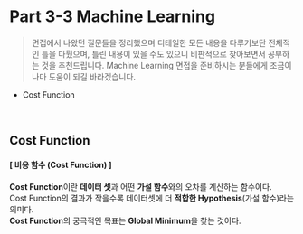 # Part 3-3 Machine Learning

> 면접에서 나왔던 질문들을 정리했으며 디테일한 모든 내용을 다루기보단 전체적인 틀을 다뤘으며, 틀린 내용이 있을 수도 있으니 비판적으로 찾아보면서 공부하는 것을 추천드립니다. Machine Learning 면접을 준비하시는 분들에게 조금이나마 도움이 되길 바라겠습니다.

+ Cost Function

</br>

## Cost Function
#### [ 비용 함수 (Cost Function) ]
**Cost Function**이란 **데이터 셋**과 어떤 **가설 함수**와의 오차를 계산하는 함수이다.<br/>
Cost Function의 결과가 작을수록 데이터셋에 더 **적합한 Hypothesis**(가설 함수)라는 의미다.<br/>
**Cost Function**의 궁극적인 목표는 **Global Minimum**을 찾는 것이다.
